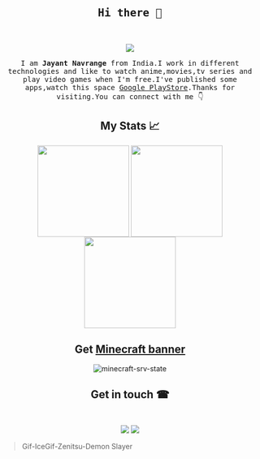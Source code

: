<h2 align="center"><samp>Hi there 👋<samp></h2><br />

<p align="center">
<img src="https://www.icegif.com/wp-content/uploads/2021/10/icegif-444.gif"/>
</p>

<p align="center" text-align: justify>
<samp>I am <b>Jayant Navrange</b> from India.I work in different technologies and like to watch anime,movies,tv series and play video games when I'm free.I've published some apps,watch this space <a href="https://play.google.com/store/apps/developer?id=InfernoTech">Google PlayStore</a>.Thanks for visiting.You can connect with me 👇 
</samp>
</p>

<h2 align="center">
 My Stats 📈
</h2>

<p align="center">
<img height="180em" src="https://github-readme-stats.vercel.app/api?username=jayantur13&theme=yeblu&count_private=true&show_icons=true" align = "center"/>
  <img height="180em" src="http://github-readme-streak-stats.herokuapp.com?user=jayantur13&theme=yeblu&date_format=M%20j%5B%2C%20Y%5D" align = "center"/>
<img height="180em" src="https://github-readme-stats.vercel.app/api/top-langs/?username=jayantur13&theme=yeblu&layout=compact&langs_count=10" align = "center"/>
</p>

<h2 align="center">
Get <a href="https://github.com/jayantur13/serverstate-minecraft">Minecraft banner</a>
</h2>

<p align="center"><img src="https://serverstate-minecraft.vercel.app/api?srvAddress=play.craftersmc.net&srvType=bedrock" alt="minecraft-srv-state"></p>

 
<h2 align="center">Get in touch ☎</h2><br />

<p align="center">
<a href="https://in.linkedin.com/in/jayant-navrange-238aa5138"><img src="https://img.shields.io/badge/LinkedIn-0077B5?style=for-the-badge&logo=linkedin&logoColor=white"/></a>
<a href="mailto:vu.vcareforu@gmail.com"><img src="https://img.shields.io/badge/Gmail-D14836?style=for-the-badge&logo=gmail&logoColor=white" /></a>
</p>

> Gif-IceGif-Zenitsu-Demon Slayer


